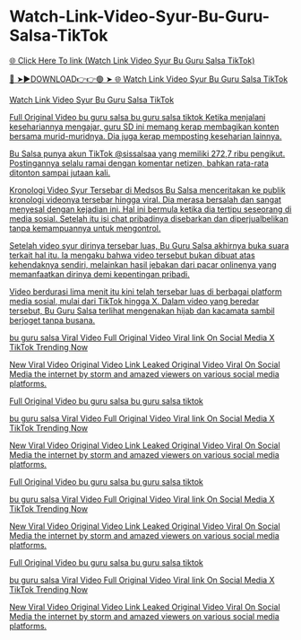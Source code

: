 # Watch-Link-Video-Syur-Bu-Guru-Salsa-TikTok

<a href="https://jovlex.cfd/luykjhfh"> 🌐 Click Here To link (Watch Link Video Syur Bu Guru Salsa TikTok)

🔴 ➤►DOWNLOAD👉👉🟢 ➤  <a href="https://jovlex.cfd/luykjhfh"> 🌐 Watch Link Video Syur Bu Guru Salsa TikTok


Watch Link Video Syur Bu Guru Salsa TikTok

Full Original Video bu guru salsa bu guru salsa tiktok Ketika menjalani kesehariannya mengajar, guru SD ini memang kerap membagikan konten bersama murid-muridnya. Dia juga kerap memposting keseharian lainnya.

Bu Salsa punya akun TikTok @sissalsaa yang memiliki 272,7 ribu pengikut. Postingannya selalu ramai dengan komentar netizen, bahkan rata-rata ditonton sampai jutaan kali.

Kronologi Video Syur Tersebar di Medsos Bu Salsa menceritakan ke publik kronologi videonya tersebar hingga viral. Dia merasa bersalah dan sangat menyesal dengan kejadian ini. Hal ini bermula ketika dia tertipu seseorang di media sosial. Setelah itu isi chat pribadinya disebarkan dan diperjualbelikan tanpa kemampuannya untuk mengontrol.

Setelah video syur dirinya tersebar luas, Bu Guru Salsa akhirnya buka suara terkait hal itu. Ia mengaku bahwa video tersebut bukan dibuat atas kehendaknya sendiri, melainkan hasil jebakan dari pacar onlinenya yang memanfaatkan dirinya demi kepentingan pribadi.

Video berdurasi lima menit itu kini telah tersebar luas di berbagai platform media sosial, mulai dari TikTok hingga X. Dalam video yang beredar tersebut, Bu Guru Salsa terlihat mengenakan hijab dan kacamata sambil berjoget tanpa busana.

bu guru salsa Viral Video Full Original Video Viral link On Social Media X TikTok Trending Now

New Viral Video Original Video Link Leaked Original Video Viral On Social Media the internet by storm and amazed viewers on various social media platforms.

Full Original Video bu guru salsa bu guru salsa tiktok

bu guru salsa Viral Video Full Original Video Viral link On Social Media X TikTok Trending Now

New Viral Video Original Video Link Leaked Original Video Viral On Social Media the internet by storm and amazed viewers on various social media platforms.

Full Original Video bu guru salsa bu guru salsa tiktok

bu guru salsa Viral Video Full Original Video Viral link On Social Media X TikTok Trending Now

New Viral Video Original Video Link Leaked Original Video Viral On Social Media the internet by storm and amazed viewers on various social media platforms.

Full Original Video bu guru salsa bu guru salsa tiktok

bu guru salsa Viral Video Full Original Video Viral link On Social Media X TikTok Trending Now

New Viral Video Original Video Link Leaked Original Video Viral On Social Media the internet by storm and amazed viewers on various social media platforms.
